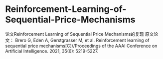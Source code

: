 # Reinforcement-Learning-of-Sequential-Price-Mechanisms
 论文Reinforcement Learning of Sequential Price Mechanisms的复现
原文论文：
Brero G, Eden A, Gerstgrasser M, et al. Reinforcement learning of sequential price mechanisms[C]//Proceedings of the AAAI Conference on Artificial Intelligence. 2021, 35(6): 5219-5227.
